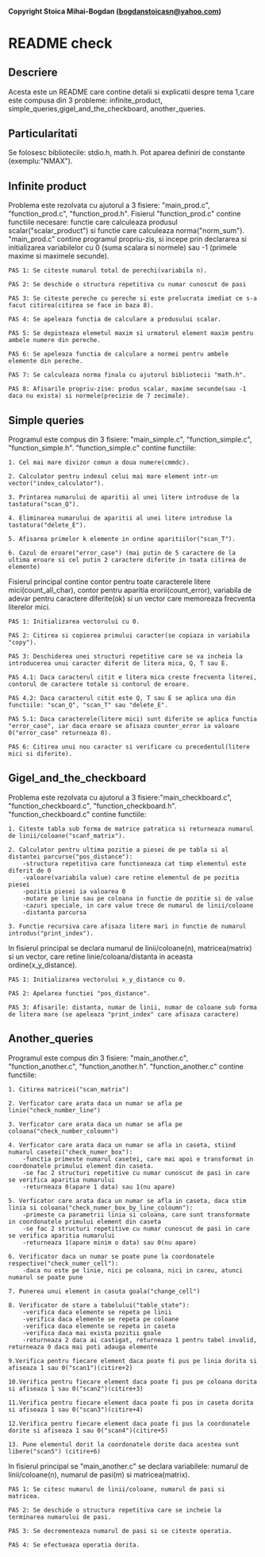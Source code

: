 #### Copyright Stoica Mihai-Bogdan (bogdanstoicasn@yahoo.com)
# README check


## Descriere

Acesta este un README care contine detalii si explicatii despre tema 1,care este compusa din 3 probleme: infinite_product, simple_queries,gigel_and_the_checkboard, another_queries.


## Particularitati
Se folosesc bibliotecile: stdio.h, math.h.
Pot aparea definiri de constante (exemplu:"NMAX"). 


## Infinite product

Problema este rezolvata cu ajutorul a 3 fisiere: "main_prod.c", "function_prod.c", "function_prod.h". Fisierul "function_prod.c" contine functiile necesare: functie care calculeaza produsul scalar("scalar_product") si functie care calculeaza norma("norm_sum"). "main_prod.c" contine programul propriu-zis, si incepe prin declararea si initializarea variabilelor cu 0 (suma scalara si normele) sau -1 (primele maxime si maximele secunde). 

	PAS 1: Se citeste numarul total de perechi(variabila n).

	PAS 2: Se deschide o structura repetitiva cu numar cunoscut de pasi 

	PAS 3: Se citeste pereche cu pereche si este prelucrata imediat ce s-a facut citirea(citirea se face in baza 8).

	PAS 4: Se apeleaza functia de calculare a produsului scalar.

	PAS 5: Se depisteaza elemetul maxim si urmatorul element maxim pentru ambele numere din pereche.

	PAS 6: Se apeleaza functia de calculare a normei pentru ambele elemente din pereche.

	PAS 7: Se calculeaza norma finala cu ajutorul bibliotecii "math.h".

	PAS 8: Afisarile propriu-zise: produs scalar, maxime secunde(sau -1 daca nu exista) si normele(precizie de 7 zecimale).




## Simple queries

Programul este compus din 3 fisiere: "main_simple.c", "function_simple.c", "function_simple.h". "function_simple.c" contine functiile: 
	
	1. Cel mai mare divizor comun a doua numere(cmmdc). 
	
	2. Calculator pentru indexul celui mai mare element intr-un vector("index_calculator").
	
	3. Printarea numarului de aparitii al unei litere introduse de la tastatura("scan_Q").
	
	4. Eliminarea numarului de aparitii al unei litere introduse la tastatura("delete_E").
	
	5. Afisarea primelor k elemente in ordine aparitiilor("scan_T").
	
	6. Cazul de eroare("error_case") (mai putin de 5 caractere de la ultima eroare si cel putin 2 caractere diferite in toata citirea de elemente)

Fisierul principal contine contor pentru toate caracterele litere mici(count_all_char), contor pentru aparitia erorii(count_error), variabila de adevar pentru caractere diferite(ok) si un vector care memoreaza frecventa literelor mici.
	
	PAS 1: Initializarea vectorului cu 0.
	
	PAS 2: Citirea si copierea primului caracter(se copiaza in variabila "copy").
	
	PAS 3: Deschiderea unei structuri repetitive care se va incheia la introducerea unui caracter diferit de litera mica, Q, T sau E.
	
	PAS 4.1: Daca caracterul citit e litera mica creste frecventa literei, contorul de caractere totale si contorul de eroare.
	
	PAS 4.2: Daca caracterul citit este Q, T sau E se aplica una din functiile: "scan_Q", "scan_T" sau "delete_E".
	
	PAS 5.1: Daca caracterele(litere mici) sunt diferite se aplica functia "error_case", iar daca eroare se afisaza counter_error ia valoare 0("error_case" returneaza 0).
	
	PAS 6: Citirea unui nou caracter si verificare cu precedentul(litere mici si diferite).
	
	

	 
## Gigel_and_the_checkboard

Problema este rezolvata cu ajutorul a 3 fisiere:"main_checkboard.c", "function_checkboard.c", "function_checkboard.h". "function_checkboard.c" contine functiile:
	
	1. Citeste tabla sub forma de matrice patratica si returneaza numarul de linii/coloane("scanf_matrix").
	
	2. Calculator pentru ultima pozitie a piesei de pe tabla si al distantei parcurse("pos_distance"): 
		-structura repetitiva care functioneaza cat timp elementul este diferit de 0
		-valoare(variabila value) care retine elementul de pe pozitia piesei
		-pozitia piesei ia valoarea 0
		-mutare pe linie sau pe coloana in functie de pozitie si de value
		-cazuri speciale, in care value trece de numarul de linii/coloane
		-distanta parcursa
	
	3. Functie recursiva care afisaza litere mari in functie de numarul introdus("print_index").
	
In fisierul principal se declara numarul de linii/coloane(n), matricea(matrix) si un vector, care retine linie/coloana/distanta in aceasta ordine(x_y_distance).
	
	PAS 1: Initializarea vectorului x_y_distance cu 0.
	
	PAS 2: Apelarea functiei "pos_distance".
	
	PAS 3: Afisarile: distanta, numar de linii, numar de coloane sub forma de litera mare (se apeleaza "print_index" care afisaza caractere)
	

	
## Another_queries

Programul este compus din 3 fisiere: "main_another.c", "function_another.c", "function_another.h". "function_another.c" contine functiile:
	
	1. Citirea matricei("scan_matrix")
	
	2. Verficator care arata daca un numar se afla pe linie("check_number_line")
	
	3. Verficator care arata daca un numar se afla pe coloana("check_number_coloumn")
	
	4. Verficator care arata daca un numar se afla in caseta, stiind numarul casetei("check_numer_box"):
		-functia primeste numarul casetei, care mai apoi e transformat in coordonatele primului element din caseta.
		-se fac 2 structuri repetitive cu numar cunoscut de pasi in care se verifica aparitia numarului 
		-returneaza 0(apare 1 data) sau 1(nu apare)
	
	5. Verficator care arata daca un numar se afla in caseta, daca stim linia si coloana("check_numer_box_by_line_coloumn"): 
		-primeste ca parametrii linia si coloana, care sunt transformate in coordonatele primului element din caseta
		-se fac 2 structuri repetitive cu numar cunoscut de pasi in care se verifica aparitia numarului 
		-returneaza 1(apare minim o data) sau 0(nu apare)
	
	6. Verificator daca un numar se poate pune la coordonatele respective("check_numer_cell"):
		-daca nu este pe linie, nici pe coloana, nici in careu, atunci numarul se poate pune
	
	7. Punerea unui element in casuta goala("change_cell")
	
	8. Verificator de stare a tabelului("table_state"):
		-verifica daca elemente se repeta pe linii
		-verifica daca elemente se repeta pe coloane
		-verifica daca elemente se repeta in caseta
		-verifica daca mai exista pozitii goale
		-returneaza 2 daca ai castigat, returneaza 1 pentru tabel invalid, returneaza 0 daca mai poti adauga elemente
	
	9.Verifica pentru fiecare element daca poate fi pus pe linia dorita si afiseaza 1 sau 0("scan1")(citire+2)
	
	10.Verifica pentru fiecare element daca poate fi pus pe coloana dorita si afiseaza 1 sau 0("scan2")(citire+3)
	
	11.Verifica pentru fiecare element daca poate fi pus in caseta dorita si afiseaza 1 sau 0("scan3")(citire+4)
	
	12.Verifica pentru fiecare element daca poate fi pus la coordonatele dorite si afiseaza 1 sau 0("scan4")(citire+5) 
	
	13. Pune elementul dorit la coordonatele dorite daca acestea sunt libere("scan5") (citire+6)
	
	
In fisierul principal se "main_another.c" se declara variabilele: numarul de linii/coloane(n), numarul de pasi(m) si matricea(matrix).

	PAS 1: Se citesc numarul de linii/coloane, numarul de pasi si matricea.
	
	PAS 2: Se deschide o structura repetitiva care se incheie la terminarea numarului de pasi.
	
	PAS 3: Se decrementeaza numarul de pasi si se citeste operatia.
	
	PAS 4: Se efectueaza operatia dorita.
